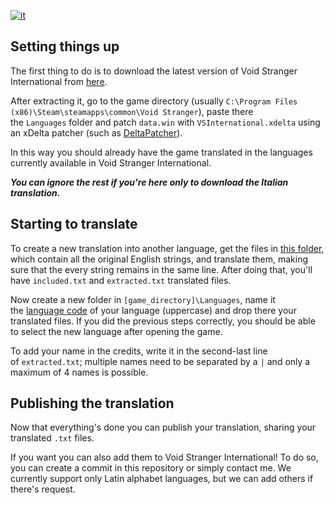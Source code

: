 [![it](https://img.shields.io/badge/italiano-green.svg)](./README.it.md)

## Setting things up

The first thing to do is to download the latest version of Void Stranger International from [here](/../../releases/latest).

After extracting it, go to the game directory (usually `C:\Program Files (x86)\Steam\steamapps\common\Void Stranger`), paste there the `Languages` folder and patch `data.win` with `VSInternational.xdelta` using an xDelta patcher (such as [DeltaPatcher](https://www.romhacking.net/utilities/704/)).

In this way you should already have the game translated in the languages currently available in Void Stranger International.

___You can ignore the rest if you're here only to download the Italian translation.___

## Starting to translate

To create a new translation into another language, get the files in [this folder](/Languages/EN), which contain all the original English strings, and translate them, making sure that the every string remains in the same line. After doing that, you'll have `included.txt` and `extracted.txt` translated files.

Now create a new folder in `[game_directory]\Languages`, name it the [language code](https://en.wikipedia.org/wiki/List_of_ISO_639_language_codes) of your language (uppercase) and drop there your translated files. If you did the previous steps correctly, you should be able to select the new language after opening the game.

To add your name in the credits, write it in the second-last line of `extracted.txt`; multiple names need to be separated by a `|` and only a maximum of 4 names is possible.

## Publishing the translation

Now that everything's done you can publish your translation, sharing your translated `.txt` files.

If you want you can also add them to Void Stranger International! To do so, you can create a commit in this repository or simply contact me. We currently support only Latin alphabet languages, but we can add others if there's request.

